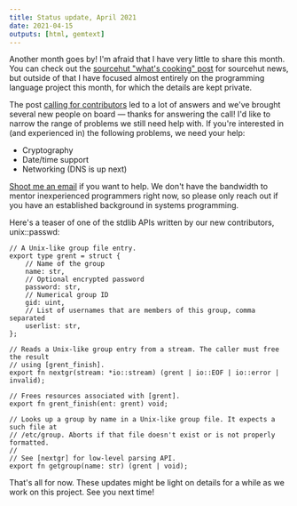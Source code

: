 ```yaml
---
title: Status update, April 2021
date: 2021-04-15
outputs: [html, gemtext]
---
```


Another month goes by! I'm afraid that I have very little to share this month.
You can check out the [sourcehut "what's cooking" post][0] for sourcehut news,
but outside of that I have focused almost entirely on the programming language
project this month, for which the details are kept private.

[0]: https://sourcehut.org/blog/2021-04-15-whats-cooking-april-2021/

The post [calling for contributors][1] led to a lot of answers and we've brought
several new people on board &mdash; thanks for answering the call! I'd like to
narrow the range of problems we still need help with. If you're interested in
(and experienced in) the following problems, we need your help:

[1]: https://drewdevault.com/2021/03/19/A-new-systems-language.html

- Cryptography
- Date/time support
- Networking (DNS is up next)

[Shoot me an email](mailto:sir@cmpwn.com) if you want to help. We don't have the
bandwidth to mentor inexperienced programmers right now, so please only reach
out if you have an established background in systems programming.

Here's a teaser of one of the stdlib APIs written by our new contributors,
unix::passwd:

```hare
// A Unix-like group file entry.
export type grent = struct {
	// Name of the group
	name: str,
	// Optional encrypted password
	password: str,
	// Numerical group ID
	gid: uint,
	// List of usernames that are members of this group, comma separated
	userlist: str,
};

// Reads a Unix-like group entry from a stream. The caller must free the result
// using [grent_finish].
export fn nextgr(stream: *io::stream) (grent | io::EOF | io::error | invalid);

// Frees resources associated with [grent].
export fn grent_finish(ent: grent) void;

// Looks up a group by name in a Unix-like group file. It expects a such file at
// /etc/group. Aborts if that file doesn't exist or is not properly formatted.
//
// See [nextgr] for low-level parsing API.
export fn getgroup(name: str) (grent | void);
```

That's all for now. These updates might be light on details for a while as we
work on this project. See you next time!
